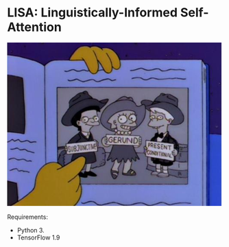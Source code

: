 # LISA: Linguistically-Informed Self-Attention

![](./lisa.jpg)

Requirements:
- Python 3.
- TensorFlow 1.9
